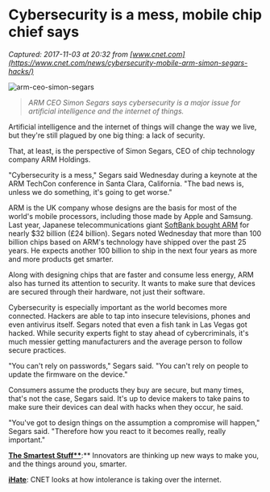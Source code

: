 # Cybersecurity is a mess, mobile chip chief says

_Captured: 2017-11-03 at 20:32 from [www.cnet.com](https://www.cnet.com/news/cybersecurity-mobile-arm-simon-segars-hacks/)_

![arm-ceo-simon-segars](https://cnet2.cbsistatic.com/img/_jOLXmmyCAFlo3BC9-xUOaG8WRU=/fit-in/970x0/2017/10/25/fdb22077-9e48-4821-a452-7cd646bfc28f/arm-ceo-simon-segars.jpg)

> _ARM CEO Simon Segars says cybersecurity is a major issue for artificial intelligence and the internet of things._

Artificial intelligence and the internet of things will change the way we live, but they're still plagued by one big thing: a lack of security.

That, at least, is the perspective of Simon Segars, CEO of chip technology company ARM Holdings.

"Cybersecurity is a mess," Segars said Wednesday during a keynote at the ARM TechCon conference in Santa Clara, California. "The bad news is, unless we do something, it's going to get worse."

ARM is the UK company whose designs are the basis for most of the world's mobile processors, including those made by Apple and Samsung. Last year, Japanese telecommunications giant [SoftBank bought ARM](https://www.cnet.com/news/arm-bought-by-japans-softbank-for-32b/) for nearly $32 billion (£24 billion). Segars noted Wednesday that more than 100 billion chips based on ARM's technology have shipped over the past 25 years. He expects another 100 billion to ship in the next four years as more and more products get smarter.

Along with designing chips that are faster and consume less energy, ARM also has turned its attention to security. It wants to make sure that devices are secured through their hardware, not just their software.

Cybersecurity is especially important as the world becomes more connected. Hackers are able to tap into insecure televisions, phones and even antivirus itself. Segars noted that even a fish tank in Las Vegas got hacked. While security experts fight to stay ahead of cybercriminals, it's much messier getting manufacturers and the average person to follow secure practices.

"You can't rely on passwords," Segars said. "You can't rely on people to update the firmware on the device."

Consumers assume the products they buy are secure, but many times, that's not the case, Segars said. It's up to device makers to take pains to make sure their devices can deal with hacks when they occur, he said.

"You've got to design things on the assumption a compromise will happen," Segars said. "Therefore how you react to it becomes really, really important."

**[The Smartest Stuff**](https://www.cnet.com/road-trip/)**:** Innovators are thinking up new ways to make you, and the things around you, smarter.

**[iHate](https://www.cnet.com/ihate/)**: CNET looks at how intolerance is taking over the internet.
